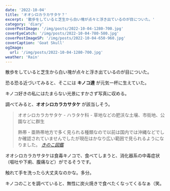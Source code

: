 ```yaml
---
date: '2022-10-04'
title: 'オオシロカラカサタケ？'
excerpt: '散歩をしていると芝生から白い塊が点々と浮き出ているのが目についた。'
category: 'diary'
coverPostImage: '/img/posts/2022-10-04-1280-700.jpg'
coverEyeCatch: '/img/posts/2022-10-04-780-580.jpg'
coverPostImageSP: '/img/posts/2022-10-04-650-960.jpg'
coverCaption: 'Goat Skull'
ogImage:
  url: '/img/posts/2022-10-04-1280-700.jpg'
weather: 'Rain'
---
```


散歩をしていると芝生から白い塊が点々と浮き出ているのが目についた。

恐る恐る近づいてみると、そこには **キノコ達** が元気一杯に生えていた。

キノコ好きの私にはたまらない光景にすかさず写真に収める。

調べてみると、**オオシロカラカサタケ** が該当しそう。

> オオシロカラカサタケ - ハラタケ科 -
> 草地などの肥沃な土壌、市街地、公園などに群生
>
> 熱帯・亜熱帯地方で多く見られる種類なので以前は国内では沖縄などでしか確認されていませんでしたが現在はかなり広い範囲で見られるようになりました。
> <cite>[きのこ図鑑](https://kinoco-zukan.net/ohshirokarakasatake.php)</cite>

オオシロカラカサタケは食毒キノコで、食べてしまうと、消化器系の中毒症状（嘔吐や下痢、腹痛など）がでるそうです。

触れて手を洗ったら大丈夫なのかな。多分。

キノコのことを調べていると、無性に炭火焼きで食べたくなってくるなぁ（笑。
